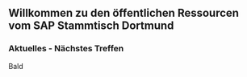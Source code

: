 ## Willkommen zu den öffentlichen Ressourcen vom SAP Stammtisch Dortmund
### Aktuelles - Nächstes Treffen

Bald
